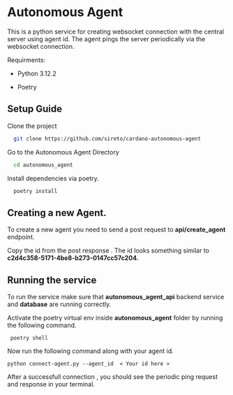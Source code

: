 
# Autonomous Agent

This is a python service for creating websocket connection with the central server using agent id. The agent pings the server periodically via the websocket connection.

Requirments:

 - Python 3.12.2

 - Poetry
## Setup Guide

Clone the project

```bash
  git clone https://github.com/sireto/cardano-autonomous-agent
```

Go to the Autonomous Agent Directory

```bash
  cd autonomous_agent
```

Install dependencies via poetry.

```bash
  poetry install
```
## Creating a new Agent.

To create a new agent you need to send a post request to **api/create_agent** endpoint.

Copy the id from the post response . The id looks something similar to **c2d4c358-5171-4be8-b273-0147cc57c204.**

## Running the service
To run the service make sure that **autonomous_agent_api** backend service and **database** are running correctly.

Activate the poetry virtual env inside **autonomous_agent** folder by running the following command.

```
 poetry shell
```
Now run the following command along with your agent id.

```
python connect-agent.py --agent_id  < Your id here > 
```
After a successfull connection , you should see the periodic ping request and response in your terminal.